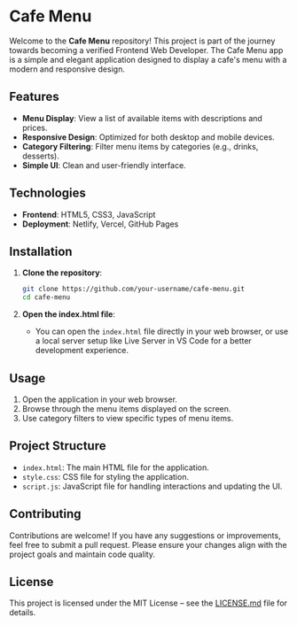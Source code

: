 # Cafe Menu

Welcome to the **Cafe Menu** repository! This project is part of the journey towards becoming a verified Frontend Web Developer. The Cafe Menu app is a simple and elegant application designed to display a cafe's menu with a modern and responsive design.

## Features

- **Menu Display**: View a list of available items with descriptions and prices.
- **Responsive Design**: Optimized for both desktop and mobile devices.
- **Category Filtering**: Filter menu items by categories (e.g., drinks, desserts).
- **Simple UI**: Clean and user-friendly interface.

## Technologies

- **Frontend**: HTML5, CSS3, JavaScript
- **Deployment**: Netlify, Vercel, GitHub Pages

## Installation

1. **Clone the repository**:
   ```bash
   git clone https://github.com/your-username/cafe-menu.git
   cd cafe-menu
   ```

2. **Open the index.html file**:
   - You can open the `index.html` file directly in your web browser, or use a local server setup like Live Server in VS Code for a better development experience.

## Usage

1. Open the application in your web browser.
2. Browse through the menu items displayed on the screen.
3. Use category filters to view specific types of menu items.

## Project Structure

- `index.html`: The main HTML file for the application.
- `style.css`: CSS file for styling the application.
- `script.js`: JavaScript file for handling interactions and updating the UI.

## Contributing

Contributions are welcome! If you have any suggestions or improvements, feel free to submit a pull request. Please ensure your changes align with the project goals and maintain code quality.

## License

This project is licensed under the MIT License – see the [LICENSE.md](LICENSE.md) file for details.
